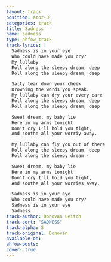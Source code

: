 ```yaml
---
layout: track
position: atoz-3
categories: track
title: Sadness
name: sadness
type: ahfow_track
track-lyrics: |
  Sadness is in your eye
  Who could have made you cry?
  My lullaby
  Roll along the sleepy dream, deep
  Roll along the sleepy dream, deep

  Salty tear down your cheek
  Drowning the words you speak.
  My lullaby can dry your every care
  Roll along the sleepy dream, deep
  Roll along the sleepy dream, deep

  Sweet dream, my baby lie
  Here in my arms tonight
  Don't cry I'll hold you tight,
  And soothe all your worriy away.

  My lullaby can fly you out of there
  Roll along the sleepy dream, deep
  Roll along the sleepy dream -

  Sweet dream, my baby lie
  Here in my arms tonight
  Don't cry I'll hold you tight,
  And soothe all your worries away.

  Sadness is in your eye
  Who could have made you cry?
  Sadness is in your eye
  Sadness 
track-author: Donovan Leitch 
track-sort: "SADNESS"
track-alpha: S
track-original: Donovan
available-on:
ahfow-posts:
cover: true
---
```

